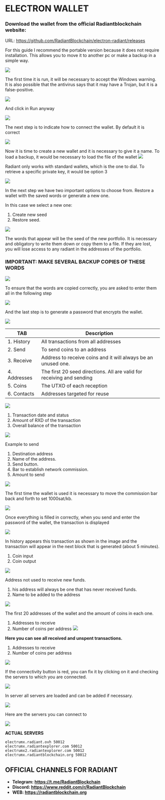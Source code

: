 # ELECTRON WALLET
### Download the wallet from the official Radiantblockchain website:

URL: https://github.com/RadiantBlockchain/electron-radiant/releases

For this guide I recommend the portable version because it does not require installation. This allows you to move it to another pc or make a backup in a simple way.

![](https://raw.githubusercontent.com/Antares-ES/Radiant-Guides/main/How-Use-Wallet/img/01-INSTALLA-WALLET-WINDOWS.png)

The first time it is run, it will be necessary to accept the Windows warning. It is also possible that the antivirus says that it may have a Trojan, but it is a false-positive.

![](https://raw.githubusercontent.com/Antares-ES/Radiant-Guides/main/How-Use-Wallet/img/02-FIRST-STEPS.png)

And click in Run anyway

![](https://raw.githubusercontent.com/Antares-ES/Radiant-Guides/main/How-Use-Wallet/img/03-FIRST-STEPS.png)

The next step is to indicate how to connect the wallet. By default it is correct

![](https://raw.githubusercontent.com/Antares-ES/Radiant-Guides/main/How-Use-Wallet/img/04-FIRST-STEPS.png)

Now it is time to create a new wallet and it is necessary to give it a name. To load a backup, it would be necessary to load the file of the wallet
![](https://raw.githubusercontent.com/Antares-ES/Radiant-Guides/main/How-Use-Wallet/img/05-FIRST-STEPS.png)

Radiant only works with standard wallets, which is the one to dial. To retrieve a specific private key, it would be option 3

![](https://raw.githubusercontent.com/Antares-ES/Radiant-Guides/main/How-Use-Wallet/img/06-FIRST-STEPS.png)

In the next step we have two important options to choose from. Restore a wallet with the saved words or generate a new one.

In this case we select a new one:
1. Create new seed
2. Restore seed.

![](https://raw.githubusercontent.com/Antares-ES/Radiant-Guides/main/How-Use-Wallet/img/07-FIRST-STEPS.png)

The words that appear will be the seed of the new portfolio. It is necessary and obligatory to write them down or copy them to a file. If they are lost, you will lose access to any radiant in the addresses of the portfolio.

### **IMPORTANT: MAKE SEVERAL BACKUP COPIES OF THESE WORDS**

![](https://raw.githubusercontent.com/Antares-ES/Radiant-Guides/main/How-Use-Wallet/img/08-SAVE-SEED.png)

To ensure that the words are copied correctly, you are asked to enter them all in the following step

![](https://raw.githubusercontent.com/Antares-ES/Radiant-Guides/main/How-Use-Wallet/img/09-CHECK-SEED.png)

And the last step is to generate a password that encrypts the wallet.

![](https://raw.githubusercontent.com/Antares-ES/Radiant-Guides/main/How-Use-Wallet/img/10-WALLET-PASSWORD.png)

| TAB | Description |
| ------ | ------ |
| 1. History | All transactions from all addresses |
| 2. Send | To send coins to an address |
| 3. Receive | Address to receive coins and it will always be an unused one. |
| 4. Addresses | The first 20 seed directions. All are valid for receiving and sending |
| 5. Coins | The UTXO of each reception |
| 6. Contacts | Addresses targeted for reuse |

![](https://raw.githubusercontent.com/Antares-ES/Radiant-Guides/main/How-Use-Wallet/img/11-ELECTRON-OPTIONS.png)

1. Transaction date and status
2. Amount of RXD of the transaction
3. Overall balance of the transaction


![](https://raw.githubusercontent.com/Antares-ES/Radiant-Guides/main/How-Use-Wallet/img/12-WALLET-HISTORY.png)

Example to send
1. Destination address
2. Name of the address.
3. Send button.
4. Bar to establish network commission.
5. Amount to send


![](https://raw.githubusercontent.com/Antares-ES/Radiant-Guides/main/How-Use-Wallet/img/13-WALLET-SEND.png)

The first time the wallet is used it is necessary to move the commission bar back and forth to set 1000sat/kb.

![](https://raw.githubusercontent.com/Antares-ES/Radiant-Guides/main/How-Use-Wallet/img/13a-WALLET-SEND-FEE-PROBLEM.png)

Once everything is filled in correctly, when you send and enter the password of the wallet, the transaction is displayed

![](https://raw.githubusercontent.com/Antares-ES/Radiant-Guides/main/How-Use-Wallet/img/13B-WALLET-SEND-TX.png)

In history appears this transaction as shown in the image and the transaction will appear in the next block that is generated (about 5 minutes).

1. Coin input
2. Coin output


![](https://raw.githubusercontent.com/Antares-ES/Radiant-Guides/main/How-Use-Wallet/img/13C-WALLET-SEND-STATUS.png)

Address not used to receive new funds.
1. his address will always be one that has never received funds.
2. Name to be added to the address

![](https://raw.githubusercontent.com/Antares-ES/Radiant-Guides/main/How-Use-Wallet/img/14-WALLET-RECIVE.png)

The first 20 addresses of the wallet and the amount of coins in each one.
1. Addresses to receive
2. Number of coins per address
![](https://raw.githubusercontent.com/Antares-ES/Radiant-Guides/main/How-Use-Wallet/img/15-ADDRESSES.png)

**Here you can see all received and unspent transactions.**
1. Addresses to receive
2. Number of coins per address


![](https://raw.githubusercontent.com/Antares-ES/Radiant-Guides/main/How-Use-Wallet/img/16-WALLET-COIN.png)

If the connectivity button is red, you can fix it by clicking on it and checking the servers to which you are connected.

![](https://raw.githubusercontent.com/Antares-ES/Radiant-Guides/main/How-Use-Wallet/img/17-WALLET-NETWORK.png)

In server all servers are loaded and can be added if necessary.

![](https://raw.githubusercontent.com/Antares-ES/Radiant-Guides/main/How-Use-Wallet/img/18-WALLET-NETWORK-CONFIGURATION.png)

Here are the servers you can connect to

![](https://raw.githubusercontent.com/Antares-ES/Radiant-Guides/main/How-Use-Wallet/img/19-WALLET-NETWORK-STATUS.png)
 
**ACTUAL SERVERS**
```
electrumx.radiant.ovh 50012
electrumx.radiantexplorer.com 50012
electrumx2.radiantexplorer.com 50012
electrumx.radiantblockchain.org 50012
```
## OFFICIAL CHANNELS FOR RADIANT
- **Telegram: https://t.me/RadiantBlockchain**
- **Discord: https://www.reddit.com/r/RadiantBlockchain**
- **WEB: https://radiantblockchain.org**
